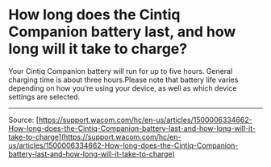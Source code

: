 # How long does the Cintiq Companion battery last, and how long will it take to charge?

Your Cintiq Companion battery will run for up to five hours. General charging time is about three hours.Please note that battery life varies depending on how you’re using your device, as well as which device settings are selected.

---
Source: [https://support.wacom.com/hc/en-us/articles/1500006334662-How-long-does-the-Cintiq-Companion-battery-last-and-how-long-will-it-take-to-charge](https://support.wacom.com/hc/en-us/articles/1500006334662-How-long-does-the-Cintiq-Companion-battery-last-and-how-long-will-it-take-to-charge)
